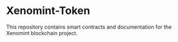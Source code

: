 # Xenomint-Token
This repository contains smart contracts and documentation for the Xenomint blockchain project.
